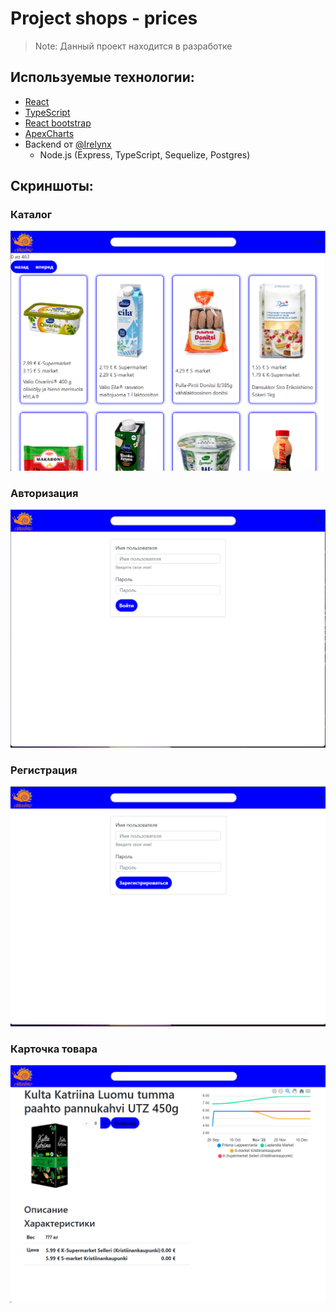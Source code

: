 # Project shops - prices 

> Note: Данный проект находится в разработке

## Используемые технологии:
* [React](https://reactjs.org/)
* [TypeScript](https://www.typescriptlang.org/)
* [React bootstrap](https://react-bootstrap.netlify.app/)
* [ApexCharts](https://apexcharts.com/)
* Backend от [@Irelynx](https://github.com/Irelynx)
  * Node.js (Express, TypeScript, Sequelize, Postgres)


## Скриншоты:

### Каталог
![Catalog](docs/Catalog.png)

### Авторизация
![Authorization](docs/Auth.png)


### Регистрация
![Register](docs/Register.png)

### Карточка товара
![Register](docs/Product.png)

